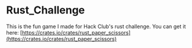 # Rust_Challenge
This is the fun game I made for Hack Club's rust challenge. You can get it here:
[https://crates.io/crates/rust_paper_scissors](https://crates.io/crates/rust_paper_scissors)
